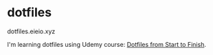 # dotfiles
dotfiles.eieio.xyz

I'm learning dotfiles using Udemy course: [Dotfiles from Start to 
Finish](http://dotfiles.eieio.xyz).
